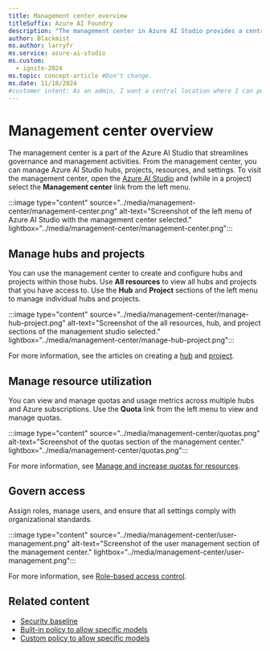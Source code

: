 ```yaml
---
title: Management center overview
titleSuffix: Azure AI Foundry
description: "The management center in Azure AI Studio provides a centralized hub for governance and management activities."
author: Blackmist
ms.author: larryfr
ms.service: azure-ai-studio
ms.custom:
  - ignite-2024
ms.topic: concept-article #Don't change.
ms.date: 11/18/2024
#customer intent: As an admin, I want a central location where I can perform governance and management activities.
---
```


# Management center overview

The management center is a part of the Azure AI Studio that streamlines governance and management activities. From the management center, you can manage Azure AI Studio hubs, projects, resources, and settings. To visit the management center, open the [Azure AI Studio](https://ai.azure.com) and (while in a project) select the __Management center__ link from the left menu.

:::image type="content" source="../media/management-center/management-center.png" alt-text="Screenshot of the left menu of Azure AI Studio with the management center selected." lightbox="../media/management-center/management-center.png":::

## Manage hubs and projects

You can use the management center to create and configure hubs and projects within those hubs. Use __All resources__ to view all hubs and projects that you have access to. Use the __Hub__ and __Project__ sections of the left menu to manage individual hubs and projects.

:::image type="content" source="../media/management-center/manage-hub-project.png" alt-text="Screenshot of the all resources, hub, and project sections of the management studio selected." lightbox="../media/management-center/manage-hub-project.png":::

For more information, see the articles on creating a [hub](../how-to/create-azure-ai-resource.md#create-a-hub-in-ai-studio) and [project](../how-to/create-projects.md).

## Manage resource utilization

You can view and manage quotas and usage metrics across multiple hubs and Azure subscriptions. Use the __Quota__ link from the left menu to view and manage quotas.

:::image type="content" source="../media/management-center/quotas.png" alt-text="Screenshot of the quotas section of the management center." lightbox="../media/management-center/quotas.png":::

For more information, see [Manage and increase quotas for resources](../how-to/quota.md).

## Govern access

Assign roles, manage users, and ensure that all settings comply with organizational standards.

:::image type="content" source="../media/management-center/user-management.png" alt-text="Screenshot of the user management section of the management center." lightbox="../media/management-center/user-management.png":::

For more information, see [Role-based access control](rbac-ai-studio.md#assigning-roles-in-ai-studio).

## Related content

- [Security baseline](/security/benchmark/azure/baselines/azure-ai-studio-security-baseline)
- [Built-in policy to allow specific models](../how-to/built-in-policy-model-deployment.md)
- [Custom policy to allow specific models](../how-to/custom-policy-model-deployment.md)
